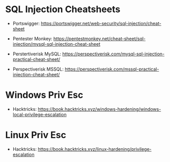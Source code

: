 # SQL Injection Cheatsheets
- Portswigger: https://portswigger.net/web-security/sql-injection/cheat-sheet

- Pentester Monkey: https://pentestmonkey.net/cheat-sheet/sql-injection/mysql-sql-injection-cheat-sheet

- Perstertiverisk MySQL: https://perspectiverisk.com/mysql-sql-injection-practical-cheat-sheet/

- Perspectiverisk MSSQL: https://perspectiverisk.com/mssql-practical-injection-cheat-sheet/

# Windows Priv Esc
- Hacktricks: https://book.hacktricks.xyz/windows-hardening/windows-local-privilege-escalation

# Linux Priv Esc
- Hacktricks: https://book.hacktricks.xyz/linux-hardening/privilege-escalation